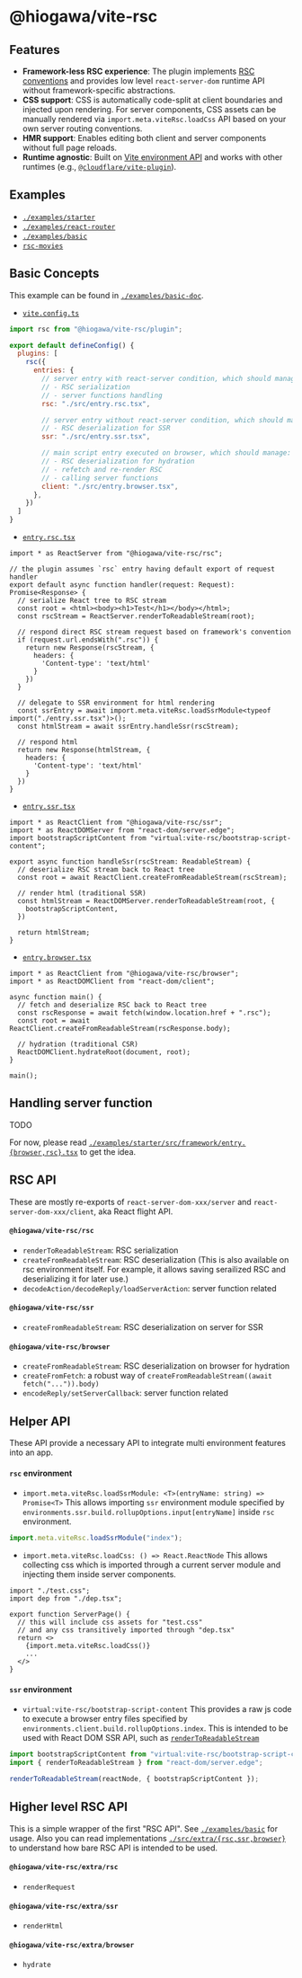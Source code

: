 # @hiogawa/vite-rsc

## Features

- **Framework-less RSC experience**: The plugin implements [RSC conventions](https://react.dev/reference/rsc/server-components) and provides low level `react-server-dom` runtime API without framework-specific abstractions.
- **CSS support**: CSS is automatically code-split at client boundaries and injected upon rendering. For server components, CSS assets can be manually rendered via `import.meta.viteRsc.loadCss` API based on your own server routing conventions.
- **HMR support**: Enables editing both client and server components without full page reloads.
- **Runtime agnostic**: Built on [Vite environment API](https://vite.dev/guide/api-environment.html) and works with other runtimes (e.g., [`@cloudflare/vite-plugin`](https://github.com/cloudflare/workers-sdk/tree/main/packages/vite-plugin-cloudflare)).

## Examples

- [`./examples/starter`](./examples/starter)
- [`./examples/react-router`](./examples/react-router)
- [`./examples/basic`](./examples/basic)
- [`rsc-movies`](https://github.com/hi-ogawa/rsc-movies/)

## Basic Concepts

This example can be found in [`./examples/basic-doc`](./examples/basic-doc).

- [`vite.config.ts`](./examples/basic-doc/vite.config.ts)

```js
import rsc from "@hiogawa/vite-rsc/plugin";

export default defineConfig() {
  plugins: [
    rsc({
      entries: {
        // server entry with react-server condition, which should manage:
        // - RSC serialization
        // - server functions handling
        rsc: "./src/entry.rsc.tsx",

        // server entry without react-server condition, which should manage:
        // - RSC deserialization for SSR
        ssr: "./src/entry.ssr.tsx",

        // main script entry executed on browser, which should manage:
        // - RSC deserialization for hydration
        // - refetch and re-render RSC
        // - calling server functions
        client: "./src/entry.browser.tsx",
      },
    })
  ]
}
```

- [`entry.rsc.tsx`](./examples/basic-doc/src/entry.rsc.tsx)

```tsx
import * as ReactServer from "@hiogawa/vite-rsc/rsc";

// the plugin assumes `rsc` entry having default export of request handler
export default async function handler(request: Request): Promise<Response> {
  // serialize React tree to RSC stream
  const root = <html><body><h1>Test</h1></body></html>;
  const rscStream = ReactServer.renderToReadableStream(root);

  // respond direct RSC stream request based on framework's convention
  if (request.url.endsWith(".rsc")) {
    return new Response(rscStream, {
      headers: {
        'Content-type': 'text/html'
      }
    })
  }

  // delegate to SSR environment for html rendering
  const ssrEntry = await import.meta.viteRsc.loadSsrModule<typeof import("./entry.ssr.tsx")>();
  const htmlStream = await ssrEntry.handleSsr(rscStream);

  // respond html
  return new Response(htmlStream, {
    headers: {
      'Content-type': 'text/html'
    }
  })
}
```

- [`entry.ssr.tsx`](./examples/basic-doc/src/entry.ssr.tsx)

```tsx
import * as ReactClient from "@hiogawa/vite-rsc/ssr";
import * as ReactDOMServer from "react-dom/server.edge";
import bootstrapScriptContent from "virtual:vite-rsc/bootstrap-script-content";

export async function handleSsr(rscStream: ReadableStream) {
  // deserialize RSC stream back to React tree
  const root = await ReactClient.createFromReadableStream(rscStream);

  // render html (traditional SSR)
  const htmlStream = ReactDOMServer.renderToReadableStream(root, {
    bootstrapScriptContent,
  })

  return htmlStream;
}
```

- [`entry.browser.tsx`](./examples/basic-doc/src/entry.browser.tsx)

```tsx
import * as ReactClient from "@hiogawa/vite-rsc/browser";
import * as ReactDOMClient from "react-dom/client";

async function main() {
  // fetch and deserialize RSC back to React tree
  const rscResponse = await fetch(window.location.href + ".rsc");
  const root = await ReactClient.createFromReadableStream(rscResponse.body);

  // hydration (traditional CSR)
  ReactDOMClient.hydrateRoot(document, root);
}

main();
```

## Handling server function

TODO

For now, please read [`./examples/starter/src/framework/entry.{browser,rsc}.tsx`](./examples/starter/src/framework) to get the idea.

## RSC API

These are mostly re-exports of `react-server-dom-xxx/server` and `react-server-dom-xxx/client`, aka React flight API.

#### `@hiogawa/vite-rsc/rsc`

- `renderToReadableStream`: RSC serialization
- `createFromReadableStream`: RSC deserialization (This is also available on rsc environment itself. For example, it allows saving serailized RSC and deserializing it for later use.)
- `decodeAction/decodeReply/loadServerAction`: server function related

#### `@hiogawa/vite-rsc/ssr`

- `createFromReadableStream`: RSC deserialization on server for SSR

#### `@hiogawa/vite-rsc/browser`

- `createFromReadableStream`: RSC deserialization on browser for hydration
- `createFromFetch`: a robust way of `createFromReadableStream((await fetch("...")).body)`
- `encodeReply/setServerCallback`: server function related

## Helper API

These API provide a necessary API to integrate multi environment features into an app.

#### `rsc` environment

- `import.meta.viteRsc.loadSsrModule: <T>(entryName: string) => Promise<T>`
  This allows importing `ssr` environment module specified by `environments.ssr.build.rollupOptions.input[entryName]` inside `rsc` environment.

```js
import.meta.viteRsc.loadSsrModule("index");
```

- `import.meta.viteRsc.loadCss: () => React.ReactNode`
  This allows collecting css which is imported through a current server module
  and injecting them inside server components.

```tsx
import "./test.css";
import dep from "./dep.tsx";

export function ServerPage() {
  // this will include css assets for "test.css"
  // and any css transitively imported through "dep.tsx"
  return <>
    {import.meta.viteRsc.loadCss()}
    ...
  </>
}
```

#### `ssr` environment

- `virtual:vite-rsc/bootstrap-script-content`
  This provides a raw js code to execute a browser entry files specified by `environments.client.build.rollupOptions.index`. This is intended to be used with React DOM SSR API, such as [`renderToReadableStream`](https://react.dev/reference/react-dom/server/renderToReadableStream)

```js
import bootstrapScriptContent from "virtual:vite-rsc/bootstrap-script-content"
import { renderToReadableStream } from "react-dom/server.edge";

renderToReadableStream(reactNode, { bootstrapScriptContent });
```

## Higher level RSC API

This is a simple wrapper of the first "RSC API". See [`./examples/basic`](./examples/basic/) for usage.
Also you can read implementations [`./src/extra/{rsc,ssr,browser}`](./src/extra/) to understand
how bare RSC API is intended to be used.

#### `@hiogawa/vite-rsc/extra/rsc`

- `renderRequest`

#### `@hiogawa/vite-rsc/extra/ssr`

- `renderHtml`

#### `@hiogawa/vite-rsc/extra/browser`

- `hydrate`
